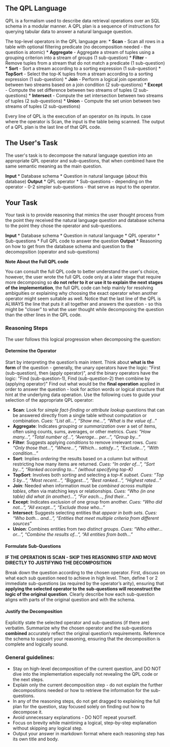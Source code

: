 ## The QPL Language

QPL is a formalism used to describe data retrieval operations over an SQL schema in a modular manner. A QPL plan is a sequence of instructions for querying tabular data to answer a natural language question.

The top-level operators in the QPL language are:
    * **Scan** - Scan all rows in a table with optional filtering predicate (no decomposition needed - the question is atomic)
    * **Aggregate** - Aggregate a stream of tuples using a grouping criterion into a stream of groups (1 sub-question)
    * **Filter** - Remove tuples from a stream that do not match a predicate (1 sub-question)
    * **Sort** - Sort a stream according to a sorting expression (1 sub-question)
    * **TopSort** - Select the top-K tuples from a stream according to a sorting expression (1 sub-question)
    * **Join** - Perform a logical join operation between two streams based on a join condition (2 sub-questions)
    * **Except** - Compute the set difference between two streams of tuples (2 sub-questions)
    * **Intersect** - Compute the set intersection between two streams of tuples (2 sub-questions)
    * **Union** - Compute the set union between two streams of tuples (2 sub-questions)

Every line of QPL is the execution of an operator on its inputs. In case where the operator is Scan, the input is the table being scanned. The output of a QPL plan is the last line of that QPL code.


## The User's Task

The user's task is to decompose the natural language question into an appropriate QPL operator and sub-questions, that when combined have the same semantic meaning as the main question.

**Input**
    * Database schema
    * Question in natural language (about this database)
**Output**
    * QPL operator
    * Sub-questions - depending on the operator - 0-2 simpler sub-questions - that serve as input to the operator.


## Your Task

Your task is to provide reasoning that mimics the user thought process from the point they received the natural language question and database schema to the point they chose the operator and sub-questions.

**Input**
    * Database schema
    * Question in natural language
    * QPL operator
    * Sub-questions
    * Full QPL code to answer the question
**Output**
    * Reasoning on how to get from the database schema and question to the decomopsition (operator and sub-questions)

**Note About the Full QPL code**

You can consult the full QPL code to better understand the user's choice, however, the user wrote the full QPL code only at a later stage that require more decomposing so **do not refer to it or use it to explain the next stages of the implementation**, the full QPL code can help mainly for resolving ambiguities or explaining why choosing the exact operator when another operator might seem suitable as well. Notice that the last line of the QPL is ALWAYS the line that puts it all together and answers the question - so this might be  "closer" to what the user thought while decomposing the question than the other lines in the QPL code.


### Reasoning Steps

The user follows this logical progression when decomposing the question:

#### Determine the Operator

Start by interpreting the question’s main intent. 
Think about **what is the form** of the question -  generally, the unary operators have the logic: "First (sub-question), then (apply operator)", and the binary operators have the logic: "Find (sub-question-1), Find (sub-question-2) then combine by (applying operator)"
Find out what would be the **final operation** applied in order to answer the question - look for action words or logical structure that hint at the underlying data operation. Use the following cues to guide your selection of the appropriate QPL operator:

* **Scan**:
  Look for *simple fact-finding* or *attribute lookup* questions that can be answered directly from a single table without computation or combination.
  *Cues: “List all…”, “Show me…”, “What is the value of…”*
* **Aggregate**:
  Indicates *grouping* or *summarization* over a set of items, often using counts, sums, averages, or other metrics.
  *Cues: “How many…”, “Total number of…”, “Average… per…”, “Group by…”*
* **Filter**:
  Suggests applying *conditions* to remove irrelevant rows.
  *Cues: “Only those that…”, “Where…”, “Which… satisfy…”, “Exclude…”, “With condition…”*
* **Sort**:
  Implies *ordering* the results based on a column but without restricting how many items are returned.
  *Cues: “In order of…”, “Sort by…”, “Ranked according to…” (without specifying top-K)*
* **TopSort**:
  Involves both *sorting* and selecting a *top-K subset*.
  *Cues: “Top 5 by…”, “Most recent…”, “Biggest…”, “Best ranked…”, “Highest rated…”*
* **Join**:
  Needed when information must be *combined across multiple tables*, often via matching keys or relationships.
  *Cues: “Who (in one table) did what (in another)…”, “For each…, find their…”*
* **Except**:
  Indicates *exclusion* of one group from another.
  *Cues: “Who did not…”, “All except…”, “Exclude those who…”*
* **Intersect**:
  Suggests selecting entities that *appear in both sets*.
  *Cues: “Who both… and…”, “Entities that meet multiple criteria from different sources”*
* **Union**:
  Combines entities from *two distinct groups*.
  *Cues: “Who either… or…”, “Combine the results of…”, “All entities from both…”*

#### Formulate Sub-Questions

**IF THE OPERATION IS SCAN - SKIP THIS REASONING STEP AND MOVE DIRECTLY TO JUSTIFYING THE DECOMPOSITION**

Break down the question according to the chosen operator. First, discuss on what each sub question need to achieve in high level. Then, define 1 or 2 immediate sub-questions (as required by the operator’s arity), ensuring that **applying the selected operator to the sub-questions will reconstruct the logic of the original question**. Clearly describe how each sub-question aligns with parts of the original question and with the schema.

#### Justify the Decomposition

Explicitly state the selected operator and sub-questions (if there are) verbatim. Summarize why the chosen operator and the sub-questions **combined** accurately reflect the original question’s requirements. Reference the schema to support your reasoning, ensuring that the decomposition is complete and logically sound.


### General guidelines:

* Stay on high-level decomposition of the current question, and DO NOT dive into the implementation especially not revealing the QPL code or the next steps.
* Explain only the current decomposition step - do not explain the further decompositions needed or how to retrieve the information for the sub-questions.
* In any of the reasoning steps, do not get dragged to explaining the full plan for the question, stay focused solely on finding out how to decompose it.
* Avoid unnecessary explanations - DO NOT repeat yourself.
* Focus on brevity while maintining a logical, step-by-step explanation without skipping any logical step.
* Output your answer in markdown format where each reasoning step has its own title and body.